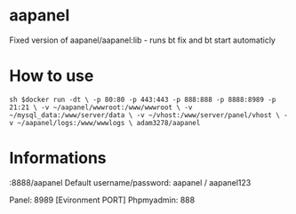 # aapanel
Fixed version of aapanel/aapanel:lib - runs bt fix and bt start automaticly

How to use
==
``sh
$docker run -dt \
-p 80:80 -p 443:443 -p 888:888 -p 8888:8989 -p 21:21 \
-v ~/aapanel/wwwroot:/www/wwwroot \
-v ~/mysql_data:/www/server/data \
-v ~/vhost:/www/server/panel/vhost \
-v ~/aapanel/logs:/www/wwwlogs \
adam3278/aapanel``

Informations
==
<ip>:8888/aapanel
Default username/password: aapanel / aapanel123

Panel: 8989 [Evironment PORT]
Phpmyadmin: 888
